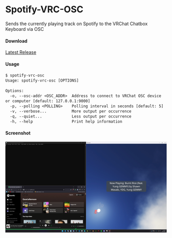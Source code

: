 # Spotify-VRC-OSC

Sends the currently playing track on Spotify to the VRChat Chatbox Keyboard via OSC

#### Download
[Latest Release](https://github.com/ShayBox/Spotify-VRC-OSC/releases/latest)

#### Usage
```
$ spotify-vrc-osc
Usage: spotify-vrc-osc [OPTIONS]

Options:
  -o, --osc-addr <OSC_ADDR>  Address to connect to VRChat OSC device or computer [default: 127.0.0.1:9000]
  -p, --polling <POLLING>    Polling interval in seconds [default: 5]
  -v, --verbose...           More output per occurrence
  -q, --quiet...             Less output per occurrence
  -h, --help                 Print help information
```

#### Screenshot
![Screenshot](Screenshot.png)
